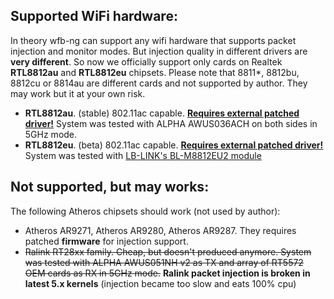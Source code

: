 Supported WiFi hardware:
------------------------
In theory wfb-ng can support any wifi hardware that supports packet injection and monitor modes.
But injection quality in different drivers are **very different**. So now we officially support only cards on Realtek **RTL8812au** and **RTL8812eu** chipsets.
Please note that 8811*, 8812bu, 8812cu or 8814au are different cards and not supported by author. They may work but it at your own risk.

 - **RTL8812au**. (stable) 802.11ac capable. [**Requires external patched driver!**](https://github.com/svpcom/rtl8812au)  System was tested with ALPHA AWUS036ACH on both sides in 5GHz mode.
 - **RTL8812eu**. (beta) 802.11ac capable. [**Requires external patched driver!**](https://github.com/svpcom/rtl8812eu) System was tested with [LB-LINK's BL-M8812EU2 module](https://www.lb-link.com/product_36_183.html)


Not supported, but **may** works:
---------------------------------
The following Atheros chipsets should work (not used by author):

 -  Atheros AR9271, Atheros AR9280, Atheros AR9287. They requires patched **firmware** for injection support.
 -  ~~Ralink RT28xx family. Cheap, but doesn't produced anymore. System was tested with ALPHA AWUS051NH v2 as TX and array of RT5572 OEM cards as RX in 5GHz mode.~~  **Ralink packet injection is broken in latest 5.x kernels** (injection became too slow and eats 100% cpu)